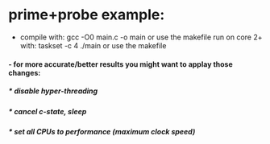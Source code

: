 <h1>prime+probe example:</h1>

  * compile with: gcc -O0 main.c -o main or use the makefile</h4>
run on core 2+ with: taskset -c 4 ./main or use the makefile</h4>
<h4>  - for more accurate/better results you might want to applay those changes:</h4>
<h5>  <t> * disable hyper-threading</h5>
<h5>  <t> * cancel c-state, sleep</h5>
<h5>  <t> * set all CPUs to performance (maximum clock speed)</h5>
